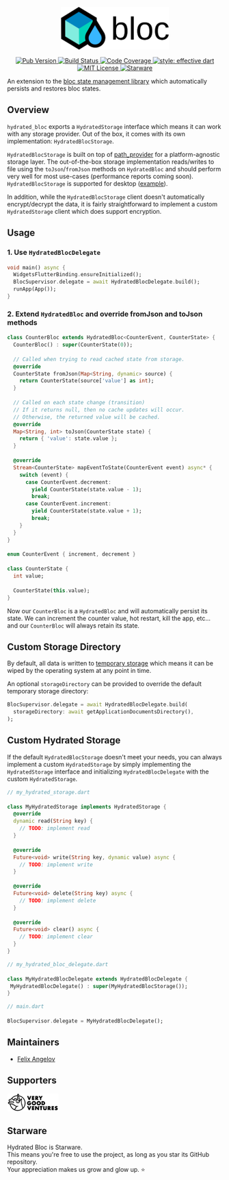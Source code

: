 <p align="center">
  <img src="https://github.com/felangel/hydrated_bloc/raw/v5.0.0/doc/assets/hydrated_bloc_logo_new.png" height="100" alt="Hydrated Bloc">
</p>

<p align="center">
  <a href="https://pub.dev/packages/hydrated_bloc">
    <img src="https://img.shields.io/pub/v/hydrated_bloc.svg" alt="Pub Version">
  </a>
  <a href="https://github.com/felangel/hydrated_bloc/actions">
    <img src="https://github.com/felangel/hydrated_bloc/workflows/build/badge.svg" alt="Build Status">
  </a>
  <a href="https://codecov.io/gh/felangel/hydrated_bloc">
    <img src="https://codecov.io/gh/felangel/hydrated_bloc/branch/master/graph/badge.svg" alt="Code Coverage">
  </a>
  <a href="https://pub.dev/packages/effective_dart">
    <img src="https://img.shields.io/badge/style-effective_dart-40c4ff.svg" alt="style: effective dart">
  </a>
  <a href="https://opensource.org/licenses/MIT">
    <img src="https://img.shields.io/badge/license-MIT-blue.svg" alt="MIT License">
  </a>
  <a href="https://github.com/zepfietje/starware">
    <img src="https://img.shields.io/badge/Starware-⭐-black?labelColor=f9b00d" alt="Starware">
  </a>
</p>

An extension to the [bloc state management library](https://github.com/felangel/bloc) which automatically persists and restores bloc states.

## Overview

`hydrated_bloc` exports a `HydratedStorage` interface which means it can work with any storage provider. Out of the box, it comes with its own implementation: `HydratedBlocStorage`.

`HydratedBlocStorage` is built on top of [path_provider](https://pub.dev/packages/path_provider) for a platform-agnostic storage layer. The out-of-the-box storage implementation reads/writes to file using the `toJson`/`fromJson` methods on `HydratedBloc` and should perform very well for most use-cases (performance reports coming soon). `HydratedBlocStorage` is supported for desktop ([example](https://github.com/felangel/hydrated_bloc/tree/master/example)).

In addition, while the `HydratedBlocStorage` client doesn't automatically encrypt/decrypt the data, it is fairly straightforward to implement a custom `HydratedStorage` client which does support encryption.

## Usage

### 1. Use `HydratedBlocDelegate`

```dart
void main() async {
  WidgetsFlutterBinding.ensureInitialized();
  BlocSupervisor.delegate = await HydratedBlocDelegate.build();
  runApp(App());
}
```

### 2. Extend `HydratedBloc` and override fromJson and toJson methods

```dart
class CounterBloc extends HydratedBloc<CounterEvent, CounterState> {
  CounterBloc() : super(CounterState(0));

  // Called when trying to read cached state from storage.
  @override
  CounterState fromJson(Map<String, dynamic> source) {
    return CounterState(source['value'] as int);
  }

  // Called on each state change (transition)
  // If it returns null, then no cache updates will occur.
  // Otherwise, the returned value will be cached.
  @override
  Map<String, int> toJson(CounterState state) {
    return { 'value': state.value };
  }

  @override
  Stream<CounterState> mapEventToState(CounterEvent event) async* {
    switch (event) {
      case CounterEvent.decrement:
        yield CounterState(state.value - 1);
        break;
      case CounterEvent.increment:
        yield CounterState(state.value + 1);
        break;
    }
  }
}

enum CounterEvent { increment, decrement }

class CounterState {
  int value;

  CounterState(this.value);
}

```

Now our `CounterBloc` is a `HydratedBloc` and will automatically persist its state. We can increment the counter value, hot restart, kill the app, etc... and our `CounterBloc` will always retain its state.

## Custom Storage Directory

By default, all data is written to [temporary storage](https://github.com/flutter/plugins/blob/61c39d1e79e8f36030162a5f85fb491c65f4e51c/packages/path_provider/lib/path_provider.dart#L24) which means it can be wiped by the operating system at any point in time.

An optional `storageDirectory` can be provided to override the default temporary storage directory:

```dart
BlocSupervisor.delegate = await HydratedBlocDelegate.build(
  storageDirectory: await getApplicationDocumentsDirectory(),
);
```

## Custom Hydrated Storage

If the default `HydratedBlocStorage` doesn't meet your needs, you can always implement a custom `HydratedStorage` by simply implementing the `HydratedStorage` interface and initializing `HydratedBlocDelegate` with the custom `HydratedStorage`.

```dart
// my_hydrated_storage.dart

class MyHydratedStorage implements HydratedStorage {
  @override
  dynamic read(String key) {
    // TODO: implement read
  }

  @override
  Future<void> write(String key, dynamic value) async {
    // TODO: implement write
  }

  @override
  Future<void> delete(String key) async {
    // TODO: implement delete
  }

  @override
  Future<void> clear() async {
    // TODO: implement clear
  }
}
```

```dart
// my_hydrated_bloc_delegate.dart

class MyHydratedBlocDelegate extends HydratedBlocDelegate {
 MyHydratedBlocDelegate() : super(MyHydratedBlocStorage());
}
```

```dart
// main.dart

BlocSupervisor.delegate = MyHydratedBlocDelegate();
```

## Maintainers

- [Felix Angelov](https://github.com/felangel)

## Supporters

[<img src="https://raw.githubusercontent.com/felangel/bloc/master/docs/assets/vgv_logo.png" width="120" />](https://verygood.ventures)

## Starware

Hydrated Bloc is Starware.  
This means you're free to use the project, as long as you star its GitHub repository.  
Your appreciation makes us grow and glow up. ⭐
